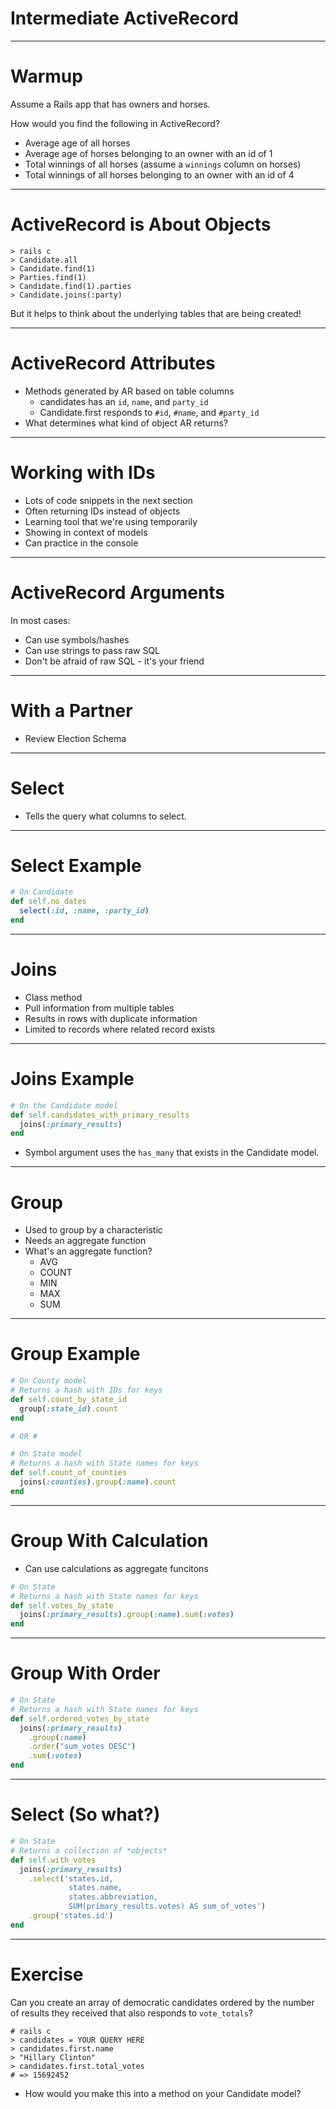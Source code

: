 # Intermediate ActiveRecord

---

# Warmup

Assume a Rails app that has owners and horses.

How would you find the following in ActiveRecord?

* Average age of all horses
* Average age of horses belonging to an owner with an id of 1
* Total winnings of all horses (assume a `winnings` column on horses)
* Total winnings of all horses belonging to an owner with an id of 4

---

# ActiveRecord is About Objects

```
> rails c
> Candidate.all
> Candidate.find(1)
> Parties.find(1)
> Candidate.find(1).parties
> Candidate.joins(:party)
```

But it helps to think about the underlying tables that are being created!

---

# ActiveRecord Attributes

* Methods generated by AR based on table columns
    * candidates has an `id`, `name`, and `party_id`
    * Candidate.first responds to `#id`, `#name`, and `#party_id`
* What determines what kind of object AR returns?

---

# Working with IDs

* Lots of code snippets in the next section
* Often returning IDs instead of objects
* Learning tool that we're using temporarily
* Showing in context of models
* Can practice in the console

---

# ActiveRecord Arguments

In most cases:

* Can use symbols/hashes
* Can use strings to pass raw SQL
* Don't be afraid of raw SQL - it's your friend

---

# With a Partner

* Review Election Schema

---

# Select

* Tells the query what columns to select.

---

# Select Example

```ruby
# On Candidate
def self.no_dates
  select(:id, :name, :party_id)
end
```

---

# Joins

* Class method
* Pull information from multiple tables
* Results in rows with duplicate information
* Limited to records where related record exists

---

# Joins Example

```ruby
# On the Candidate model
def self.candidates_with_primary_results
  joins(:primary_results)
end
```

* Symbol argument uses the `has_many` that exists in the Candidate model.

---

# Group

* Used to group by a characteristic
* Needs an aggregate function
* What's an aggregate function?
    * AVG
    * COUNT
    * MIN
    * MAX
    * SUM

---

# Group Example

```ruby
# On County model
# Returns a hash with IDs for keys
def self.count_by_state_id
  group(:state_id).count
end

# OR #

# On State model
# Returns a hash with State names for keys
def self.count_of_counties
  joins(:counties).group(:name).count
end
```

---

# Group With Calculation

* Can use calculations as aggregate funcitons

```ruby
# On State
# Returns a hash with State names for keys
def self.votes_by_state
  joins(:primary_results).group(:name).sum(:votes)
end
```

---

# Group With Order

```ruby
# On State
# Returns a hash with State names for keys
def self.ordered_votes_by_state
  joins(:primary_results)
    .group(:name)
    .order("sum_votes DESC")
    .sum(:votes)
end
```

---

# Select (So what?)

```ruby
# On State
# Returns a collection of *objects*
def self.with_votes
  joins(:primary_results)
    .select('states.id,
             states.name,
             states.abbreviation,
             SUM(primary_results.votes) AS sum_of_votes')
    .group('states.id')
end
```

---

# Exercise

Can you create an array of democratic candidates ordered by the number of results they received that also responds to `vote_totals`?

```
# rails c
> candidates = YOUR QUERY HERE
> candidates.first.name
> "Hillary Clinton"
> candidates.first.total_votes
# => 15692452
```

* How would you make this into a method on your Candidate model?

